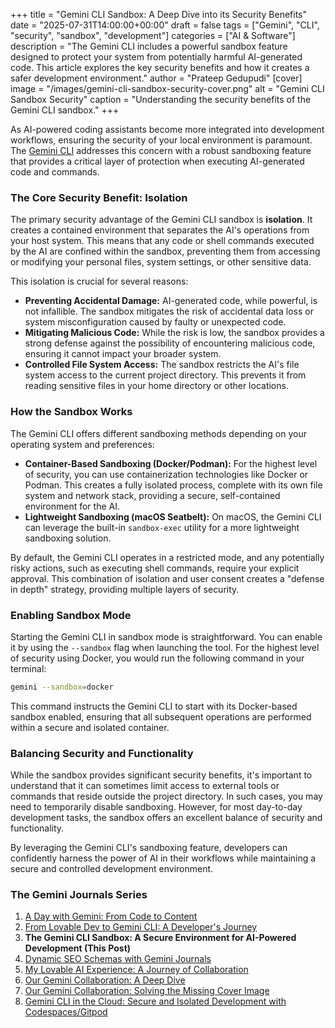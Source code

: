 +++
title = "Gemini CLI Sandbox: A Deep Dive into its Security Benefits"
date = "2025-07-31T14:00:00+00:00"
draft = false
tags = ["Gemini", "CLI", "security", "sandbox", "development"]
categories = ["AI & Software"]
description = "The Gemini CLI includes a powerful sandbox feature designed to protect your system from potentially harmful AI-generated code. This article explores the key security benefits and how it creates a safer development environment."
author = "Prateep Gedupudi"
[cover]
  image = "/images/gemini-cli-sandbox-security-cover.png"
  alt = "Gemini CLI Sandbox Security"
  caption = "Understanding the security benefits of the Gemini CLI sandbox."
+++

As AI-powered coding assistants become more integrated into development workflows, ensuring the security of your local environment is paramount. The [Gemini CLI](/posts/from-lovable-dev-to-gemini-cli/) addresses this concern with a robust sandboxing feature that provides a critical layer of protection when executing AI-generated code and commands.

### The Core Security Benefit: Isolation

The primary security advantage of the Gemini CLI sandbox is **isolation**. It creates a contained environment that separates the AI's operations from your host system. This means that any code or shell commands executed by the AI are confined within the sandbox, preventing them from accessing or modifying your personal files, system settings, or other sensitive data.

This isolation is crucial for several reasons:

*   **Preventing Accidental Damage:** AI-generated code, while powerful, is not infallible. The sandbox mitigates the risk of accidental data loss or system misconfiguration caused by faulty or unexpected code.
*   **Mitigating Malicious Code:** While the risk is low, the sandbox provides a strong defense against the possibility of encountering malicious code, ensuring it cannot impact your broader system.
*   **Controlled File System Access:** The sandbox restricts the AI's file system access to the current project directory. This prevents it from reading sensitive files in your home directory or other locations.

### How the Sandbox Works

The Gemini CLI offers different sandboxing methods depending on your operating system and preferences:

*   **Container-Based Sandboxing (Docker/Podman):** For the highest level of security, you can use containerization technologies like Docker or Podman. This creates a fully isolated process, complete with its own file system and network stack, providing a secure, self-contained environment for the AI.
*   **Lightweight Sandboxing (macOS Seatbelt):** On macOS, the Gemini CLI can leverage the built-in `sandbox-exec` utility for a more lightweight sandboxing solution.

By default, the Gemini CLI operates in a restricted mode, and any potentially risky actions, such as executing shell commands, require your explicit approval. This combination of isolation and user consent creates a "defense in depth" strategy, providing multiple layers of security.

### Enabling Sandbox Mode

Starting the Gemini CLI in sandbox mode is straightforward. You can enable it by using the `--sandbox` flag when launching the tool. For the highest level of security using Docker, you would run the following command in your terminal:

```bash
gemini --sandbox=docker
```

This command instructs the Gemini CLI to start with its Docker-based sandbox enabled, ensuring that all subsequent operations are performed within a secure and isolated container.

### Balancing Security and Functionality

While the sandbox provides significant security benefits, it's important to understand that it can sometimes limit access to external tools or commands that reside outside the project directory. In such cases, you may need to temporarily disable sandboxing. However, for most day-to-day development tasks, the sandbox offers an excellent balance of security and functionality.

By leveraging the Gemini CLI's sandboxing feature, developers can confidently harness the power of AI in their workflows while maintaining a secure and controlled development environment.

### The Gemini Journals Series

1.  [A Day with Gemini: From Code to Content](/posts/a-day-with-gemini/)
2.  [From Lovable Dev to Gemini CLI: A Developer's Journey](/posts/from-lovable-dev-to-gemini-cli/)
3.  **The Gemini CLI Sandbox: A Secure Environment for AI-Powered Development (This Post)**
4.  [Dynamic SEO Schemas with Gemini Journals](/posts/gemini-journals-dynamic-seo-schemas/)
5.  [My Lovable AI Experience: A Journey of Collaboration](/posts/my-lovable-ai-experience/)
6.  [Our Gemini Collaboration: A Deep Dive](/posts/our-gemini-collaboration-a-deep-dive/)
7.  [Our Gemini Collaboration: Solving the Missing Cover Image](/posts/our-gemini-collaboration-solving-the-missing-cover-image/)
8.  [Gemini CLI in the Cloud: Secure and Isolated Development with Codespaces/Gitpod](/posts/gemini-cli-in-the-cloud/)